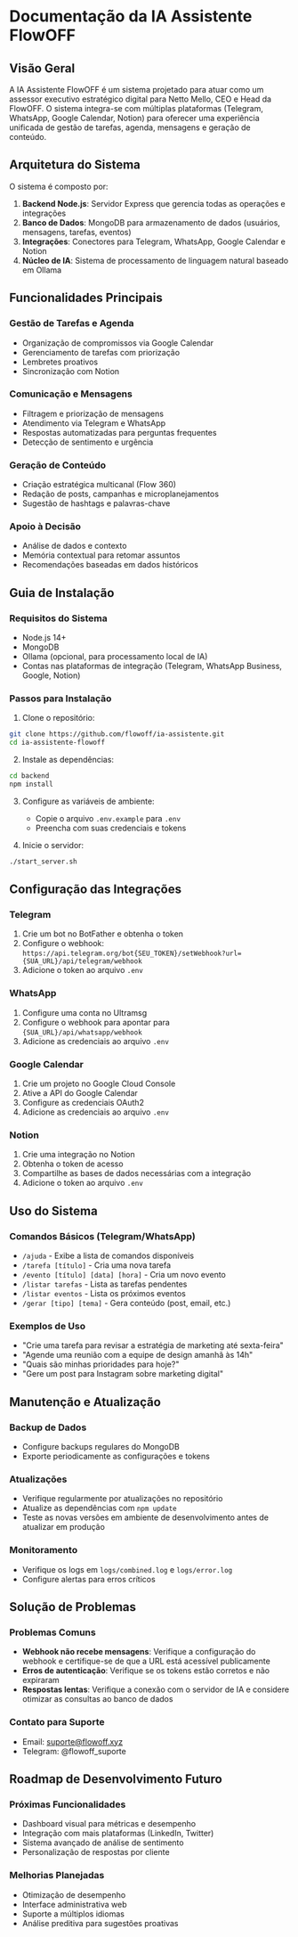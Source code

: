 # Documentação da IA Assistente FlowOFF

## Visão Geral

A IA Assistente FlowOFF é um sistema projetado para atuar como um assessor executivo estratégico digital para Netto Mello, CEO e Head da FlowOFF. O sistema integra-se com múltiplas plataformas (Telegram, WhatsApp, Google Calendar, Notion) para oferecer uma experiência unificada de gestão de tarefas, agenda, mensagens e geração de conteúdo.

## Arquitetura do Sistema

O sistema é composto por:

1. **Backend Node.js**: Servidor Express que gerencia todas as operações e integrações
2. **Banco de Dados**: MongoDB para armazenamento de dados (usuários, mensagens, tarefas, eventos)
3. **Integrações**: Conectores para Telegram, WhatsApp, Google Calendar e Notion
4. **Núcleo de IA**: Sistema de processamento de linguagem natural baseado em Ollama

## Funcionalidades Principais

### Gestão de Tarefas e Agenda
- Organização de compromissos via Google Calendar
- Gerenciamento de tarefas com priorização
- Lembretes proativos
- Sincronização com Notion

### Comunicação e Mensagens
- Filtragem e priorização de mensagens
- Atendimento via Telegram e WhatsApp
- Respostas automatizadas para perguntas frequentes
- Detecção de sentimento e urgência

### Geração de Conteúdo
- Criação estratégica multicanal (Flow 360)
- Redação de posts, campanhas e microplanejamentos
- Sugestão de hashtags e palavras-chave

### Apoio à Decisão
- Análise de dados e contexto
- Memória contextual para retomar assuntos
- Recomendações baseadas em dados históricos

## Guia de Instalação

### Requisitos do Sistema
- Node.js 14+
- MongoDB
- Ollama (opcional, para processamento local de IA)
- Contas nas plataformas de integração (Telegram, WhatsApp Business, Google, Notion)

### Passos para Instalação

1. Clone o repositório:
```bash
git clone https://github.com/flowoff/ia-assistente.git
cd ia-assistente-flowoff
```

2. Instale as dependências:
```bash
cd backend
npm install
```

3. Configure as variáveis de ambiente:
   - Copie o arquivo `.env.example` para `.env`
   - Preencha com suas credenciais e tokens

4. Inicie o servidor:
```bash
./start_server.sh
```

## Configuração das Integrações

### Telegram
1. Crie um bot no BotFather e obtenha o token
2. Configure o webhook: `https://api.telegram.org/bot{SEU_TOKEN}/setWebhook?url={SUA_URL}/api/telegram/webhook`
3. Adicione o token ao arquivo `.env`

### WhatsApp
1. Configure uma conta no Ultramsg
2. Configure o webhook para apontar para `{SUA_URL}/api/whatsapp/webhook`
3. Adicione as credenciais ao arquivo `.env`

### Google Calendar
1. Crie um projeto no Google Cloud Console
2. Ative a API do Google Calendar
3. Configure as credenciais OAuth2
4. Adicione as credenciais ao arquivo `.env`

### Notion
1. Crie uma integração no Notion
2. Obtenha o token de acesso
3. Compartilhe as bases de dados necessárias com a integração
4. Adicione o token ao arquivo `.env`

## Uso do Sistema

### Comandos Básicos (Telegram/WhatsApp)
- `/ajuda` - Exibe a lista de comandos disponíveis
- `/tarefa [título]` - Cria uma nova tarefa
- `/evento [título] [data] [hora]` - Cria um novo evento
- `/listar tarefas` - Lista as tarefas pendentes
- `/listar eventos` - Lista os próximos eventos
- `/gerar [tipo] [tema]` - Gera conteúdo (post, email, etc.)

### Exemplos de Uso
- "Crie uma tarefa para revisar a estratégia de marketing até sexta-feira"
- "Agende uma reunião com a equipe de design amanhã às 14h"
- "Quais são minhas prioridades para hoje?"
- "Gere um post para Instagram sobre marketing digital"

## Manutenção e Atualização

### Backup de Dados
- Configure backups regulares do MongoDB
- Exporte periodicamente as configurações e tokens

### Atualizações
- Verifique regularmente por atualizações no repositório
- Atualize as dependências com `npm update`
- Teste as novas versões em ambiente de desenvolvimento antes de atualizar em produção

### Monitoramento
- Verifique os logs em `logs/combined.log` e `logs/error.log`
- Configure alertas para erros críticos

## Solução de Problemas

### Problemas Comuns
- **Webhook não recebe mensagens**: Verifique a configuração do webhook e certifique-se de que a URL está acessível publicamente
- **Erros de autenticação**: Verifique se os tokens estão corretos e não expiraram
- **Respostas lentas**: Verifique a conexão com o servidor de IA e considere otimizar as consultas ao banco de dados

### Contato para Suporte
- Email: suporte@flowoff.xyz
- Telegram: @flowoff_suporte

## Roadmap de Desenvolvimento Futuro

### Próximas Funcionalidades
- Dashboard visual para métricas e desempenho
- Integração com mais plataformas (LinkedIn, Twitter)
- Sistema avançado de análise de sentimento
- Personalização de respostas por cliente

### Melhorias Planejadas
- Otimização de desempenho
- Interface administrativa web
- Suporte a múltiplos idiomas
- Análise preditiva para sugestões proativas

